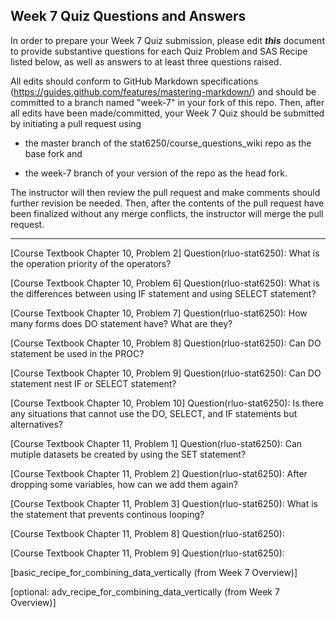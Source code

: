 ## Week 7 Quiz Questions and Answers

In order to prepare your Week 7 Quiz submission, please edit ***this*** document to provide substantive questions for each Quiz Problem and SAS Recipe listed below, as well as answers to at least three questions raised.

All edits should conform to GitHub Markdown specifications (https://guides.github.com/features/mastering-markdown/) and should be committed to a branch named "week-7" in your fork of this repo. Then, after all edits have been made/committed, your Week 7 Quiz should be submitted by initiating a pull request using

- the master branch of the stat6250/course_questions_wiki repo as the base fork and

- the week-7 branch of your version of the repo as the head fork.

The instructor will then review the pull request and make comments should further revision be needed. Then, after the contents of the pull request have been finalized without any merge conflicts, the instructor will merge the pull request.

********************************************************************************



[Course Textbook Chapter 10, Problem 2]
Question(rluo-stat6250): What is the operation priority of the operators?


[Course Textbook Chapter 10, Problem 6]
Question(rluo-stat6250): What is the differences between using IF statement and using SELECT statement?


[Course Textbook Chapter 10, Problem 7]
Question(rluo-stat6250): How many forms does DO statement have? What are they?


[Course Textbook Chapter 10, Problem 8]
Question(rluo-stat6250): Can DO statement be used in the PROC?


[Course Textbook Chapter 10, Problem 9]
Question(rluo-stat6250): Can DO statement nest IF or SELECT statement?


[Course Textbook Chapter 10, Problem 10]
Question(rluo-stat6250): Is there any situations that cannot use the DO, SELECT, and IF statements but alternatives?


[Course Textbook Chapter 11, Problem 1]
Question(rluo-stat6250): Can mutiple datasets be created by using the SET statement?


[Course Textbook Chapter 11, Problem 2]
Question(rluo-stat6250): After dropping some variables, how can we add them again?


[Course Textbook Chapter 11, Problem 3]
Question(rluo-stat6250): What is the statement that prevents continous looping?


[Course Textbook Chapter 11, Problem 8]
Question(rluo-stat6250):


[Course Textbook Chapter 11, Problem 9]
Question(rluo-stat6250): 


[basic_recipe_for_combining_data_vertically (from Week 7 Overview)]



[optional: adv_recipe_for_combining_data_vertically (from Week 7 Overview)]


